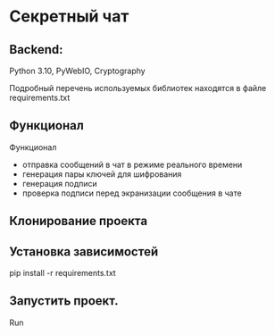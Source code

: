 # Секретный чат

## Backend:
Python 3.10, PyWebIO, Cryptography

Подробный перечень используемых библиотек находятся в файле requirements.txt

## Функционал
 Функционал

  - отправка сообщений в чат в режиме реального времени
  - генерация пары ключей для шифрования
  - генерация подписи
  - проверка подписи перед экранизации сообщения в чате

## Клонирование проекта

## Установка зависимостей
pip install -r requirements.txt

## Запустить проект.
Run

